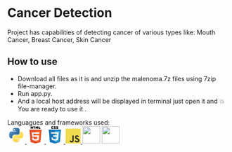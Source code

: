 <h1>Cancer Detection</h1>
<p> Project has capabilities of detecting cancer of various types like: Mouth Cancer, Breast Cancer, Skin Cancer</p>

<h2>How to use</h2>
<ul>
  <li> Download all files as it is and unzip the malenoma.7z files using 7zip file-manager. </li>
  <li> Run app.py.</li>
  <li> And a local host address will be displayed in terminal just open it and 💥 You are ready to use it .</li>
</ul>

Languagues and frameworks used:
<br>
<a href="https://www.python.org" target="_blank" rel="noreferrer"> <img src="https://raw.githubusercontent.com/devicons/devicon/master/icons/python/python-original.svg" alt="python" width="40" height="40"/>
<a href="https://www.w3.org/html/" target="_blank" rel="noreferrer"> <img src="https://raw.githubusercontent.com/devicons/devicon/master/icons/html5/html5-original-wordmark.svg" alt="html5" width="40" height="40"/>
<a href="https://www.w3schools.com/css/" target="_blank" rel="noreferrer"> <img src="https://raw.githubusercontent.com/devicons/devicon/master/icons/css3/css3-original-wordmark.svg" alt="css3" width="40" height="40"/> </a> 
<a href="https://developer.mozilla.org/en-US/docs/Web/JavaScript" target="_blank" rel="noreferrer"> <img src="https://raw.githubusercontent.com/devicons/devicon/master/icons/javascript/javascript-original.svg" alt="javascript" width="35" height="35"/> </a>
<a><img src='https://www.vectorlogo.zone/logos/tensorflow/tensorflow-icon.svg' height='40' width= '40'/></a>
<a><img src='https://www.vectorlogo.zone/logos/pocoo_flask/pocoo_flask-ar21.svg' height='40' width= '40' color='white'/></a>
